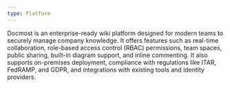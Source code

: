 ```yaml
---
type: Platform
---
```


Docmost is an enterprise-ready wiki platform designed for modern teams to securely manage company knowledge. It offers features such as real-time collaboration, role-based access control (RBAC) permissions, team spaces, public sharing, built-in diagram support, and inline commenting. It also supports on-premises deployment, compliance with regulations like ITAR, FedRAMP, and GDPR, and integrations with existing tools and identity providers.